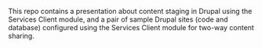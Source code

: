 This repo contains a presentation about content staging in Drupal
using the Services Client module, and a pair of sample Drupal sites
(code and database) configured using the Services Client module for
two-way content sharing.
